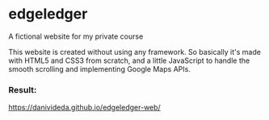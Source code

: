 # edgeledger
A fictional website for my private course

This website is created without using any framework.
So basically it's made with HTML5 and CSS3 from scratch, and a little JavaScript to handle the smooth scrolling and implementing Google Maps APIs.

### Result:
https://danivideda.github.io/edgeledger-web/